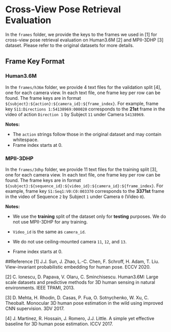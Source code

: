 # Cross-View Pose Retrieval Evaluation

In the `frames` folder, we provide the keys to the frames we used in [1] for
cross-view pose retrieval evaluation on Human3.6M [2] and MPII-3DHP [3] dataset.
Please refer to the original datasets for more details.

## Frame Key Format
### Human3.6M
In the `frames/h36m` folder, we provide 4 text files for the validation split
[4], one for each camera view. In each text file, one frame key per row can be
found. The frame keys are in format
`${subject}:${action}:${camera_id}:${frame_index}`. For example, frame key `S11:Directions 1:54138969:000020` corresponds to the **21st** frame in the
video of action `Direction 1` by Subject `11` under Camera `54138969`.

**Notes:**

- The `action` strings follow those in the original dataset and may contain
whitespace.
- Frame index starts at 0.

### MPII-3DHP
In the `frames/3dhp` folder, we provide 11 text files for the training split
[3], one for each camera view. In each text file, one frame key per row can be
found. The frame keys are in format
`${subject}:${sequence_id}:${video_id}:${camera_id}:${frame_index}`. For
example, frame key `S1:Seq1:V0:C0:003370` corresponds to the **3371st** frame in
the video of Sequence `2` by Subject `1` under Camera `0` (Video `0`).

**Notes:**

- We use the **training** split of the dataset only for **testing** purposes. We
do not use MPII-3DHP for any training.

- `Video_id` is the same as `camera_id`.

- We do not use ceiling-mounted camera `11`, `12`, and `13`.

- Frame index starts at 0.


##Reference
[1] J.J. Sun, J. Zhao, L.-C. Chen, F. Schroff, H. Adam, T. Liu. View-invariant
probabilistic embedding for human pose. ECCV 2020.

[2] C. Ionescu, D. Papava, V. Olaru, C. Sminchisescu. Human3.6M: Large scale
datasets and predictive methods for 3D human sensing in natural environments.
IEEE TPAMI, 2013.

[3] D. Mehta, H. Rhodin, D. Casas, P. Fua, O. Sotnychenko, W. Xu, C. Theobalt.
Monocular 3D human pose estimation in the wild using improved CNN supervision.
3DV 2017.

[4] J. Martinez, R. Hossain, J. Romero, J.J. Little. A simple yet effective
baseline for 3D human pose estimation. ICCV 2017.
